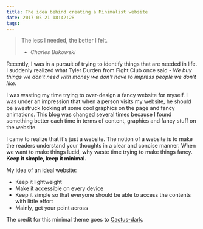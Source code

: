 ```yaml
---
title: The idea behind creating a Minimalist website
date: 2017-05-21 18:42:28
tags:
---
```


> The less I needed, the better I felt. 
> - *Charles Bukowski*

Recently, I was in a pursuit of trying to identify things that are needed in life. I suddenly realized what Tyler Durden from Fight Club once said - *We buy things we don't need with money we don't have to impress people we don't like*. 

I was wasting my time trying to over-design a fancy website for myself. I was under an impression that when a person visits my website, he should be awestruck looking at some cool graphics on the page and fancy animations. This blog was changed several times because I found something better each time in terms of content, graphics and fancy stuff on the website. 

I came to realize that it's just a website. The notion of a website is to make the readers understand your thoughts in a clear and concise manner. When we want to make things lucid, why waste time trying to make things fancy. **Keep it simple, keep it minimal.** 

My idea of an ideal website:
* Keep it lightweight
* Make it accessible on every device
* Keep it simple so that everyone should be able to access the contents with little effort
* Mainly, get your point across 

The credit for this minimal theme goes to [Cactus-dark](https://github.com/probberechts/cactus-dark). 
